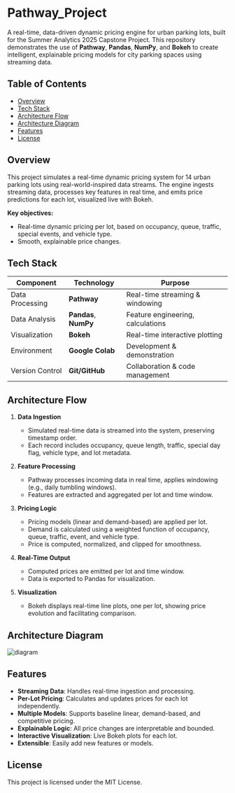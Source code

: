 # Pathway_Project
A real-time, data-driven dynamic pricing engine for urban parking lots, built for the Summer Analytics 2025 Capstone Project. This repository demonstrates the use of **Pathway**, **Pandas**, **NumPy**, and **Bokeh** to create intelligent, explainable pricing models for city parking spaces using streaming data.

## Table of Contents

- [Overview](#overview)
- [Tech Stack](#tech-stack)
- [Architecture Flow](#architecture-flow)
- [Architecture Diagram](#architecture-diagram)
- [Features](#features)
- [License](#license)

## Overview

This project simulates a real-time dynamic pricing system for 14 urban parking lots using real-world-inspired data streams. The engine ingests streaming data, processes key features in real time, and emits price predictions for each lot, visualized live with Bokeh.

**Key objectives:**
- Real-time dynamic pricing per lot, based on occupancy, queue, traffic, special events, and vehicle type.
- Smooth, explainable price changes.

## Tech Stack

| Component         | Technology               | Purpose                                 |
|-------------------|-------------------------|-----------------------------------------|
| Data Processing   | **Pathway**             | Real-time streaming & windowing         |
| Data Analysis     | **Pandas**, **NumPy**   | Feature engineering, calculations       |
| Visualization     | **Bokeh**               | Real-time interactive plotting          |
| Environment       | **Google Colab**        | Development & demonstration             |
| Version Control   | **Git/GitHub**          | Collaboration & code management         |

## Architecture Flow

1. **Data Ingestion**
   - Simulated real-time data is streamed into the system, preserving timestamp order.
   - Each record includes occupancy, queue length, traffic, special day flag, vehicle type, and lot metadata.

2. **Feature Processing**
   - Pathway processes incoming data in real time, applies windowing (e.g., daily tumbling windows).
   - Features are extracted and aggregated per lot and time window.

3. **Pricing Logic**
   - Pricing models (linear and demand-based) are applied per lot.
   - Demand is calculated using a weighted function of occupancy, queue, traffic, event, and vehicle type.
   - Price is computed, normalized, and clipped for smoothness.

4. **Real-Time Output**
   - Computed prices are emitted per lot and time window.
   - Data is exported to Pandas for visualization.

5. **Visualization**
   - Bokeh displays real-time line plots, one per lot, showing price evolution and facilitating comparison.

## Architecture Diagram
![diagram](https://github.com/user-attachments/assets/88941d0a-c8af-4968-aaba-0d474410b1ab)

## Features

- **Streaming Data**: Handles real-time ingestion and processing.
- **Per-Lot Pricing**: Calculates and updates prices for each lot independently.
- **Multiple Models**: Supports baseline linear, demand-based, and competitive pricing.
- **Explainable Logic**: All price changes are interpretable and bounded.
- **Interactive Visualization**: Live Bokeh plots for each lot.
- **Extensible**: Easily add new features or models.


## License

This project is licensed under the MIT License.
